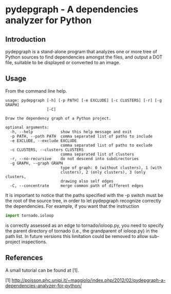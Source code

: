 pydepgraph - A dependencies analyzer for Python
===============================================


Introduction
------------

pydepgraph is a stand-alone program that analyzes one or more tree of
Python sources to find dependencies amongst the files, and output a
DOT file, suitable to be displayed or converted to an image.


Usage
-----

From the command line help.

```
usage: pydepgraph [-h] [-p PATH] [-e EXCLUDE] [-c CLUSTERS] [-r] [-g GRAPH]
                  [-C]

Draw the dependency graph of a Python project.

optional arguments:
  -h, --help            show this help message and exit
  -p PATH, --path PATH  comma separated list of paths to include
  -e EXCLUDE, --exclude EXCLUDE
                        comma separated list of paths to exclude
  -c CLUSTERS, --clusters CLUSTERS
                        comma separated list of clusters
  -r, --no-recursive    do not descend into subdirectories
  -g GRAPH, --graph GRAPH
                        type of graph: 0 (without clusters), 1 (with
                        clusters), 2 (only clusters), 3 (only clusters,
                        drawing also self edges
  -C, --concentrate     merge common path of different edges
```

It is important to notice that the paths specified with the -p switch
must be the root of the source tree, in order to let pydepgraph
recognize correctly the dependencies. For example, if you want that
the instruction

```python
import tornado.ioloop
```

is correctly assessed as an edge to tornado/ioloop.py, you need to
specify the parent directory of tornado (i.e., the grandparent of
ioloop.py) in the path list. In future versions this limitation could
be removed to allow sub-project inspections.


References
----------

A small tutorial can be found at [1].

[1] http://poisson.phc.unipi.it/~maggiolo/index.php/2012/02/pydepgraph-a-dependencies-analyzer-for-python/
